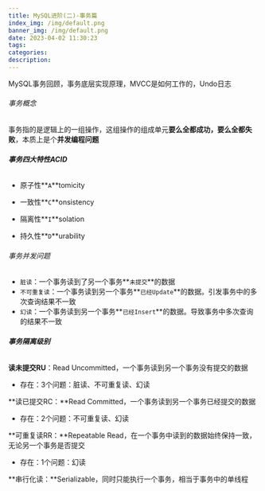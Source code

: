 ```yaml
---
title: MySQL进阶(二)-事务篇
index_img: /img/default.png
banner_img: /img/default.png
date: 2023-04-02 11:30:23
tags:
categories:
description:
---
```


 MySQL事务回顾，事务底层实现原理，MVCC是如何工作的，Undo日志

<!-- more -->

###### 事务概念

事务指的是逻辑上的一组操作，这组操作的组成单元**要么全都成功，要么全都失败**，本质上是个**并发编程问题**

###### **事务四大特性ACID**

- 原子性**`A`**tomicity

- 一致性**`C`**onsistency
- 隔离性**`I`**solation
- 持久性**`D`**urability

###### 事务并发问题

- `脏读`：一个事务读到了另一个事务**`未提交`**的数据
- `不可重复读`：一个事务读到另一个事务**`已经Update`**的数据。引发事务中的多次查询结果不一致
- `幻读`：一个事务读到另一个事务**`已经Insert`**的数据。导致事务中多次查询的结果不一致

###### **事务隔离级别**

**读未提交RU**：Read Uncommitted，一个事务读到另一个事务没有提交的数据

- 存在：3个问题：脏读、不可重复读、幻读

**读已提交RC：**Read Committed，一个事务读到另一个事务已经提交的数据

- 存在：2个问题：不可重复读、幻读

**可重复读RR：**Repeatable Read，在一个事务中读到的数据始终保持一致，无论另一个事务是否提交

- 存在：1个问题：幻读

**串行化读：**Serializable，同时只能执行一个事务，相当于事务中的单线程

